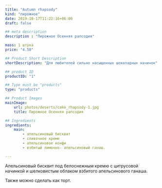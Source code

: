 ```yaml
---
title: "Autumn rhapsody"
kind: "пирожное"
date: 2019-10-17T11:22:16+06:00
draft: false

## meta description
description : "Пирожное Осенняя рапсодия"

mass: 1 штука
price: "4.50"

## Product Short Description
shortDescription: "Для любителей сильно насыщенных шоколадных начинок"

## product ID
productID: "1"

## Type must be "products"
type: "products"

## Product Images
mainImage:
    url: photos/deserts/cake_rhapsody-1.jpg
    title: Пирожное Осенняя рапсодия

## Ingredients
ingredients:
    main:
        - апельсиновый бисквит
        - сливочное креме
        - апельсиновое конфи
        - взбитый лимонно- апельсиновый ганаш.

---
```


Апельсиновый бисквит под белоснежным кремю с цитрусовой начинкой и шелковистым облаком взбитого апельсинового ганаша.

Также можно сделать как торт.
